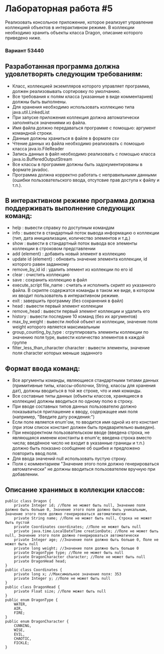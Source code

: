 # Лабораторная работа #5
Реализовать консольное приложение, которое реализует управление коллекцией объектов в интерактивном режиме. В коллекции необходимо хранить объекты класса Dragon, описание которого приведено ниже.
### Вариант 53440
## **Разработанная программа должна удовлетворять следующим требованиям:**

- Класс, коллекцией экземпляров которого управляет программа, должен реализовывать сортировку по умолчанию.
- Все требования к полям класса (указанные в виде комментариев) должны быть выполнены.
- Для хранения необходимо использовать коллекцию типа java.util.LinkedList
- При запуске приложения коллекция должна автоматически заполняться значениями из файла.
- Имя файла должно передаваться программе с помощью: аргумент командной строки.
- Данные должны храниться в файле в формате csv
- Чтение данных из файла необходимо реализовать с помощью класса java.io.FileReader
- Запись данных в файл необходимо реализовать с помощью класса java.io.BufferedOutputStream
- Все классы в программе должны быть задокументированы в формате javadoc.
- Программа должна корректно работать с неправильными данными (ошибки пользовательского ввода, отсутсвие прав доступа к файлу и т.п.).
## **В интерактивном режиме программа должна поддерживать выполнение следующих команд:**

- help : вывести справку по доступным командам
- info : вывести в стандартный поток вывода информацию о коллекции (тип, дата инициализации, количество элементов и т.д.)
- show : вывести в стандартный поток вывода все элементы коллекции в строковом представлении
- add {element} : добавить новый элемент в коллекцию
- update id {element} : обновить значение элемента коллекции, id которого равен заданному
- remove_by_id id : удалить элемент из коллекции по его id
- clear : очистить коллекцию
- save : сохранить коллекцию в файл
- execute_script file_name : считать и исполнить скрипт из указанного файла. В скрипте содержатся команды в таком же виде, в котором их вводит пользователь в интерактивном режиме.
- exit : завершить программу (без сохранения в файл)
- head : вывести первый элемент коллекции
- remove_head : вывести первый элемент коллекции и удалить его
- history : вывести последние 10 команд (без их аргументов)
- max_by_weight : вывести любой объект из коллекции, значение поля weight которого является максимальным
- group_counting_by_type : сгруппировать элементы коллекции по значению поля type, вывести количество элементов в каждой группе
- filter_less_than_character character : вывести элементы, значение поля character которых меньше заданного
## **Формат ввода команд:**

- Все аргументы команды, являющиеся стандартными типами данных (примитивные типы, классы-оболочки, String, классы для хранения дат), должны вводиться в той же строке, что и имя команды.
- Все составные типы данных (объекты классов, хранящиеся в коллекции) должны вводиться по одному полю в строку.
- При вводе составных типов данных пользователю должно показываться приглашение к вводу, содержащее имя поля (например, "Введите дату рождения:")
- Если поле является enum'ом, то вводится имя одной из его констант (при этом список констант должен быть предварительно выведен).
- При некорректном пользовательском вводе (введена строка, не являющаяся именем константы в enum'е; введена строка вместо числа; введённое число не входит в указанные границы и т.п.) должно быть показано сообщение об ошибке и предложено повторить ввод поля.
- Для ввода значений null использовать пустую строку.
- Поля с комментарием "Значение этого поля должно генерироваться автоматически" не должны вводиться пользователем вручную при добавлении.
## **Описание хранимых в коллекции классов:**
```
public class Dragon {
    private Integer id; //Поле не может быть null, Значение поля должно быть больше 0, Значение этого поля должно быть уникальным, Значение этого поля должно генерироваться автоматически
    private String name; //Поле не может быть null, Строка не может быть пустой
    private Coordinates coordinates; //Поле не может быть null
    private java.time.LocalDateTime creationDate; //Поле не может быть null, Значение этого поля должно генерироваться автоматически
    private Integer age; //Значение поля должно быть больше 0, Поле не может быть null
    private long weight; //Значение поля должно быть больше 0
    private DragonType type; //Поле не может быть null
    private DragonCharacter character; //Поле не может быть null
    private DragonHead head;
}
public class Coordinates {
    private long x; //Максимальное значение поля: 353
    private Integer y; //Поле не может быть null
}
public class DragonHead {
    private Float size; //Поле может быть null
}
public enum DragonType {
    WATER,
    AIR,
    FIRE;
}
public enum DragonCharacter {
    CUNNING,
    WISE,
    EVIL,
    CHAOTIC,
    FICKLE;
}
```
